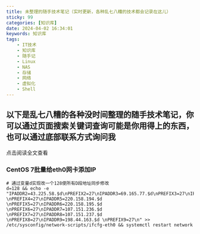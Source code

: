 ```yaml
---
title: 未整理的随手技术笔记（实时更新，各种乱七八糟的技术都会记录在这儿）
sticky: 99
categories: [知识库]
date: 2024-04-02 16:34:01
keywords: 知识库
tags:
    - IT技术
    - 知识库
    - 随手记
    - Linux
    - NAS
    - 存储
    - 网络
    - 虚拟化
    - Shell
---
```


## 以下是乱七八糟的各种没时间整理的随手技术笔记，你可以通过页面搜索关键词查询可能是你用得上的东西，也可以通过底部联系方式询问我

点击阅读全文查看
<!-- more -->

### CentOS 7批量给eth0网卡添加IP

```shell
# 通过变量d实现改一个128使所有D段地址同步修改
d=128 && echo -e "IPADDR2=43.225.58.$d\nPREFIX2=27\nIPADDR3=69.165.77.$d\nPREFIX3=27\nIPADDR4=103.42.29.$d \nPREFIX4=27\nIPADDR5=220.158.194.$d \nPREFIX5=27\nIPADDR6=220.158.195.$d \nPREFIX6=27\nIPADDR7=107.151.236.$d \nPREFIX7=27\nIPADDR8=107.151.237.$d \nPREFIX8=27\nIPADDR9=198.44.163.$d \nPREFIX9=27\n" >> /etc/sysconfig/network-scripts/ifcfg-eth0 && systemctl restart network
```